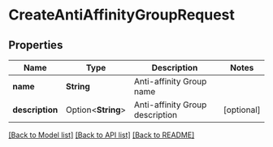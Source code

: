 # CreateAntiAffinityGroupRequest

## Properties

Name | Type | Description | Notes
------------ | ------------- | ------------- | -------------
**name** | **String** | Anti-affinity Group name | 
**description** | Option<**String**> | Anti-affinity Group description | [optional]

[[Back to Model list]](../README.md#documentation-for-models) [[Back to API list]](../README.md#documentation-for-api-endpoints) [[Back to README]](../README.md)


